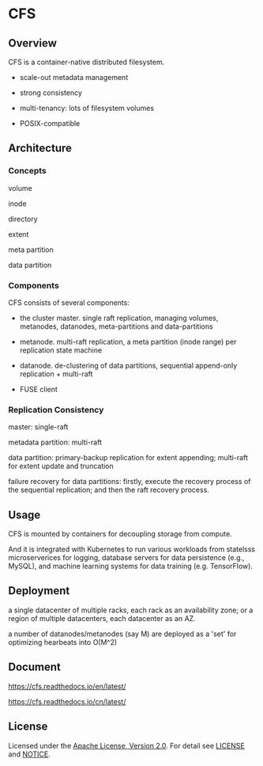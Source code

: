 # CFS

## Overview

CFS is a container-native distributed filesystem.

* scale-out metadata management

* strong consistency

* multi-tenancy: lots of filesystem volumes

* POSIX-compatible


## Architecture

### Concepts

volume

inode

directory

extent

meta partition

data partition

### Components

CFS consists of several components:

* the cluster master. single raft replication, managing volumes, metanodes, datanodes, meta-partitions and data-partitions

* metanode. multi-raft replication, a meta partition (inode range) per replication state machine

* datanode. de-clustering of data partitions, sequential append-only replication + multi-raft

* FUSE client

### Replication Consistency

master: single-raft

metadata partition: multi-raft

data partition: primary-backup replication for extent appending; multi-raft for extent update and truncation

failure recovery for data partitions: firstly, execute the recovery process of the sequential replication; and then the raft recovery process.


## Usage

CFS is mounted by containers for decoupling storage from compute.

And it is integrated with Kubernetes to run various workloads from statelsss microserverices for logging, database servers for data persistence (e.g., MySQL), and machine learning systems for data training (e.g. TensorFlow).


## Deployment

a single datacenter of multiple racks, each rack as an availability zone; or a region of multiple datacenters, each datacenter as an AZ.

a number of datanodes/metanodes (say M) are deployed as a 'set' for optimizing hearbeats into O(M^2)

## Document
https://cfs.readthedocs.io/en/latest/

https://cfs.readthedocs.io/cn/latest/

## License


Licensed under the [Apache License, Version 2.0](http://www.apache.org/licenses/LICENSE-2.0).
For detail see [LICENSE](LICENSE) and [NOTICE](NOTICE).
